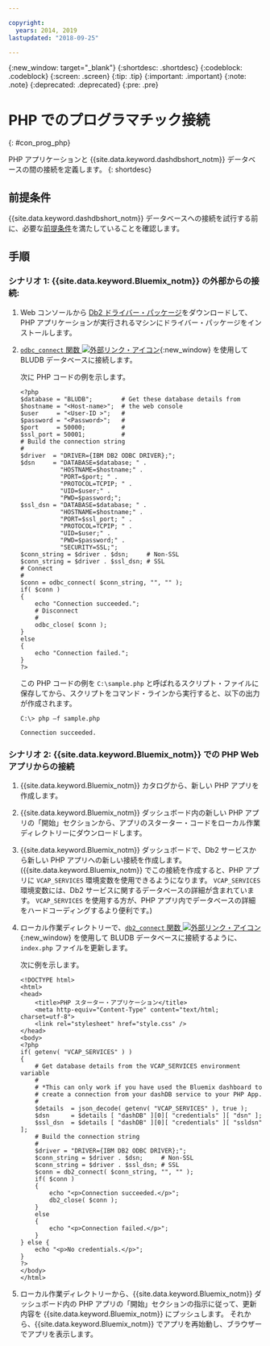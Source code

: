 ```yaml
---

copyright:
  years: 2014, 2019
lastupdated: "2018-09-25"

---
```


<!-- Attribute definitions --> 
{:new_window: target="_blank"}
{:shortdesc: .shortdesc}
{:codeblock: .codeblock}
{:screen: .screen}
{:tip: .tip}
{:important: .important}
{:note: .note}
{:deprecated: .deprecated}
{:pre: .pre}

# PHP でのプログラマチック接続
{: #con_prog_php}

PHP アプリケーションと {{site.data.keyword.dashdbshort_notm}} データベースの間の接続を定義します。
{: shortdesc}

## 前提条件

{{site.data.keyword.dashdbshort_notm}} データベースへの接続を試行する前に、必要な[前提条件](connecting.html#prereqs)を満たしていることを確認します。

<!-- Before you can connect to your database, you must perform the following steps:

- [Verify prerequisites](prereqs.html), including installing driver packages, configuring your local environment, and downloading SSL certificates (if needed)
- Collect [connection information](credentials.html), including database details such as host name and port numbers, and connection credentials such as user ID and password -->

## 手順

### シナリオ 1: {{site.data.keyword.Bluemix_notm}} の外部からの接続:
        
1. Web コンソールから [Db2 ドライバー・パッケージ](driver_pkg.html)をダウンロードして、PHP アプリケーションが実行されるマシンにドライバー・パッケージをインストールします。
                
2. [`odbc_connect` 関数 ![外部リンク・アイコン](../../../icons/launch-glyph.svg "外部リンク・アイコン")](http://php.net/manual/en/function.odbc-connect.php){:new_window} を使用して BLUDB データベースに接続します。
    
   次に PHP コードの例を示します。

   ```
   <?php
   $database = "BLUDB";        # Get these database details from
   $hostname = "<Host-name>";  # the web console
   $user     = "<User-ID >";   #
   $password = "<Password>";   #
   $port     = 50000;          #
   $ssl_port = 50001;          #
   # Build the connection string
   #
   $driver  = "DRIVER={IBM DB2 ODBC DRIVER};";
   $dsn     = "DATABASE=$database; " .
              "HOSTNAME=$hostname;" .
              "PORT=$port; " .
              "PROTOCOL=TCPIP; " .
              "UID=$user;" .
              "PWD=$password;";
   $ssl_dsn = "DATABASE=$database; " .
              "HOSTNAME=$hostname;" .
              "PORT=$ssl_port; " .
              "PROTOCOL=TCPIP; " .
              "UID=$user;" .
              "PWD=$password;" .
              "SECURITY=SSL;";
   $conn_string = $driver . $dsn;     # Non-SSL
   $conn_string = $driver . $ssl_dsn; # SSL
   # Connect
   #
   $conn = odbc_connect( $conn_string, "", "" );
   if( $conn )
   {
       echo "Connection succeeded.";
       # Disconnect
       #
       odbc_close( $conn );
   }
   else
   {
       echo "Connection failed.";
   }
   ?>
   ```

   この PHP コードの例を `C:\sample.php` と呼ばれるスクリプト・ファイルに保存してから、スクリプトをコマンド・ラインから実行すると、以下の出力が作成されます。

   ```
   C:\> php –f sample.php

   Connection succeeded.
   ```

### シナリオ 2: {{site.data.keyword.Bluemix_notm}} での PHP Web アプリからの接続

1. {{site.data.keyword.Bluemix_notm}} カタログから、新しい PHP アプリを作成します。
        
2. {{site.data.keyword.Bluemix_notm}} ダッシュボード内の新しい PHP アプリの「開始」セクションから、アプリのスターター・コードをローカル作業ディレクトリーにダウンロードします。
        
3. {{site.data.keyword.Bluemix_notm}} ダッシュボードで、Db2 サービスから新しい PHP アプリへの新しい接続を作成します。 ({{site.data.keyword.Bluemix_notm}} でこの接続を作成すると、PHP アプリに `VCAP_SERVICES` 環境変数を使用できるようになります。 `VCAP_SERVICES` 環境変数には、Db2 サービスに関するデータベースの詳細が含まれています。 `VCAP_SERVICES` を使用する方が、PHP アプリ内でデータベースの詳細をハードコーディングするより便利です。)
        
4. ローカル作業ディレクトリーで、[`db2_connect` 関数 ![外部リンク・アイコン](../../../icons/launch-glyph.svg "外部リンク・アイコン")](http://php.net/manual/en/function.db2-connect.php){:new_window} を使用して BLUDB データベースに接続するように、`index.php` ファイルを更新します。
        
   次に例を示します。

   ```
   <!DOCTYPE html>
   <html>
   <head>
       <title>PHP スターター・アプリケーション</title>
       <meta http-equiv="Content-Type" content="text/html; charset=utf-8">
       <link rel="stylesheet" href="style.css" />
   </head>
   <body>
   <?php
   if( getenv( "VCAP_SERVICES" ) )
   {
       # Get database details from the VCAP_SERVICES environment variable
       #
       # *This can only work if you have used the Bluemix dashboard to 
       # create a connection from your dashDB service to your PHP App.
       #
       $details  = json_decode( getenv( "VCAP_SERVICES" ), true );
       $dsn      = $details [ "dashDB" ][0][ "credentials" ][ "dsn" ];
       $ssl_dsn  = $details [ "dashDB" ][0][ "credentials" ][ "ssldsn" ];
       # Build the connection string
       #
       $driver = "DRIVER={IBM DB2 ODBC DRIVER};";
       $conn_string = $driver . $dsn;     # Non-SSL
       $conn_string = $driver . $ssl_dsn; # SSL
       $conn = db2_connect( $conn_string, "", "" );
       if( $conn )
       {
           echo "<p>Connection succeeded.</p>";
           db2_close( $conn );
       }
       else
       {
           echo "<p>Connection failed.</p>";
       }
   } else {
       echo "<p>No credentials.</p>";
   }
   ?>
   </body>
   </html>
   ```

5. ローカル作業ディレクトリーから、{{site.data.keyword.Bluemix_notm}} ダッシュボード内の PHP アプリの「開始」セクションの指示に従って、更新内容を {{site.data.keyword.Bluemix_notm}} にプッシュします。 それから、{{site.data.keyword.Bluemix_notm}} でアプリを再始動し、ブラウザーでアプリを表示します。


